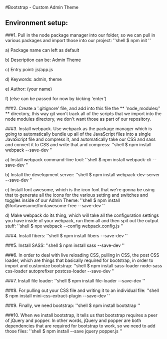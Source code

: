 #Bootstrap - Custom Admin Theme

## Environment setup:


###1.  Pull in the node package manager into our folder, so we can pull in
    various packages and import those into our project:
''shell
 $ npm init
''

a)  Package name can left as default

b)  Description can be: Admin Theme

c)  Entry point: js/app.js

d)  Keywords: admin, theme

e)  Author: (your name)

f)  (else can be passed for now by kicking 'enter')


###2.  Create a '.gitignore' file, and add into this file the
   ** 'node\_modules/' ** directory, this way git won't track all of the
    scripts that we import into the node modules directory, we don't
    want those as part of our repository.


###3.  Install webpack. Use webpack as the package manager which is going
    to automatically bundle up all of the JavaScript files into a single
    JavaScript file and compress it, and automatically take our CSS and
    sass and convert it to CSS and write that and compress:
''shell
    $ npm install webpack --save-dev
''

a)  Install webpack command-line tool:
''shell
   $ npm install webpack-cli --save-dev
''

b)  Install the development server: 
''shell
   $ npm install webpack-dev-server --save-dev
''

c)  Install font awesome, which is the icon font that we're gonna be
    using that to generate all the icons for the various setting and
    switches and toggles inside of our Admin Theme: 
''shell
   $ npm install @fortawesome/fontawesome-free --save-dev
''

d)  Make webpack do its thing, which will take all the configuration
    settings you have inside of your webpack, run them all and then spit
    out the output stuff: 
''shell
$ npx webpack --config webpack.config.js
''


###4.  Install fibers: 
''shell
$ npm install fibers --save-dev
''


###5.  Install SASS: 
''shell
$ npm install sass --save-dev
''


###6.  In order to deal with live reloading CSS, pulling in CSS, the post
    CSS loader, which are things that basically required for bootstrap,
    in order to import and customize bootstrap: 
''shell
     $ npm install sass-loader node-sass css-loader autoprefixer postcss-loader --save-dev
''


###7.  Install file loader: 
''shell
    $ npm install file-loader --save-dev
''


###8.  For pulling out your CSS file and writing it to an individual file:
''shell
    $ npm install mini-css-extract-plugin --save-dev
''


###9.  Finally, we need bootstrap: 
''shell
$ npm install bootstrap
''


###10. When we install bootstrap, it tells us that bootstrap requires a
    peer of jQuery and popper. In other words, jQuery and popper are
    both dependencies that are required for bootstrap to work, so we
    need to add those files: 
''shell
$ npm install --save jquery popper.js
''
